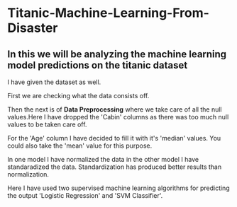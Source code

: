# Titanic-Machine-Learning-From-Disaster
## In this we will be analyzing the machine learning model predictions on the titanic dataset

I have given the dataset as well.

First we are checking what the data consists off.

Then the next is of  **Data Preprocessing** where we take care of all the null values.Here I have dropped the 'Cabin' columns as there was too much null values to be taken care off.

For the 'Age' column I have decided to fill it with it's 'median' values. You could also take the 'mean' value for this purpose.

In one model I have normalized the data in the other model I have standaradized the data. Standardization has produced better results than normalization.

Here I have used two supervised machine learning algorithms for predicting the output 'Logistic Regression' and 'SVM Classifier'.
 
